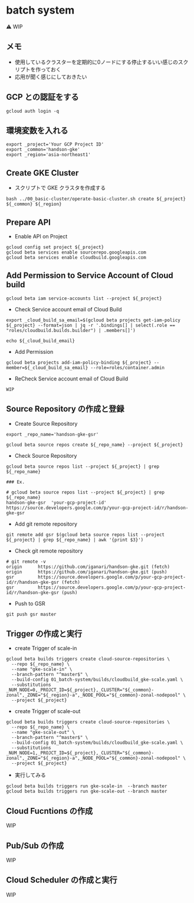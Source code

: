 # batch system

:warning: WIP

## メモ

+ 使用しているクラスターを定期的に0ノードにする停止するいい感じのスクリプトを作っておく
+ 応用が聞く感じにしておきたい

## GCP との認証をする

```
gcloud auth login -q
```

## 環境変数を入れる

```
export _project='Your GCP Project ID'
export _common='handson-gke'
export _region='asia-northeast1'
```

## Create GKE Cluster

+ スクリプトで GKE クラスタを作成する

```
bash ../00_basic-cluster/operate-basic-cluster.sh create ${_project} ${_common} ${_region}
```

## Prepare API

+ Enable API on Project

```
gcloud config set project ${_project}
gcloud beta services enable sourcerepo.googleapis.com
gcloud beta services enable cloudbuild.googleapis.com
```

## Add Permission to Service Account of Cloud build


```
gcloud beta iam service-accounts list --project ${_project}
```

+ Check Service account email of Cloud Build

```
export _cloud_build_sa_email=$(gcloud beta projects get-iam-policy ${_project} --format=json | jq -r '.bindings[] | select(.role == "roles/cloudbuild.builds.builder") | .members[]')

echo ${_cloud_build_email}
```

+ Add Permission

```
gcloud beta projects add-iam-policy-binding ${_project} --member=${_cloud_build_sa_email} --role=roles/container.admin
```

+ ReCheck Service account email of Cloud Build

```
WIP
```

## Source Repository の作成と登録

+ Create Source Repository

```
export _repo_name='handson-gke-gsr'

gcloud beta source repos create ${_repo_name} --project ${_project}
```

+ Check Source Repository

```
gcloud beta source repos list --project ${_project} | grep ${_repo_name}
```
```
### Ex.

# gcloud beta source repos list --project ${_project} | grep ${_repo_name}
handson-gke-gsr  'your-gcp-project-id'  https://source.developers.google.com/p/your-gcp-project-id/r/handson-gke-gsr
```

+ Add git remote repository

```
git remote add gsr $(gcloud beta source repos list --project ${_project} | grep ${_repo_name} | awk '{print $3}')
```

+ Check git remote repository

```
# git remote -v
origin      https://github.com/iganari/handson-gke.git (fetch)
origin      https://github.com/iganari/handson-gke.git (push)
gsr         https://source.developers.google.com/p/your-gcp-project-id/r/handson-gke-gsr (fetch)
gsr         https://source.developers.google.com/p/your-gcp-project-id/r/handson-gke-gsr (push)
```

+ Push to GSR

```
git push gsr master
```

## Trigger の作成と実行

+ create Trigger of scale-in 

```
gcloud beta builds triggers create cloud-source-repositories \
  --repo ${_repo_name} \
  --name "gke-scale-in" \
  --branch-pattern "^master$" \
  --build-config 01_batch-system/builds/cloudbuild_gke-scale.yaml \
  --substitutions _NUM_NODE=0,_PROJCT_ID=${_project},_CLUSTER="${_common}-zonal",_ZONE="${_region}-a",_NODE_POOL="${_common}-zonal-nodepool" \
  --project ${_project}
```

+ create Trigger of scale-out 

```
gcloud beta builds triggers create cloud-source-repositories \
  --repo ${_repo_name} \
  --name "gke-scale-out" \
  --branch-pattern "^master$" \
  --build-config 01_batch-system/builds/cloudbuild_gke-scale.yaml \
  --substitutions _NUM_NODE=1,_PROJCT_ID=${_project},_CLUSTER="${_common}-zonal",_ZONE="${_region}-a",_NODE_POOL="${_common}-zonal-nodepool" \
  --project ${_project}
```

+ 実行してみる

```
gcloud beta builds triggers run gke-scale-in  --branch master
gcloud beta builds triggers run gke-scale-out --branch master
```

## Cloud Fucntions の作成

WIP

## Pub/Sub の作成

WIP

## Cloud Scheduler の作成と実行

WIP

